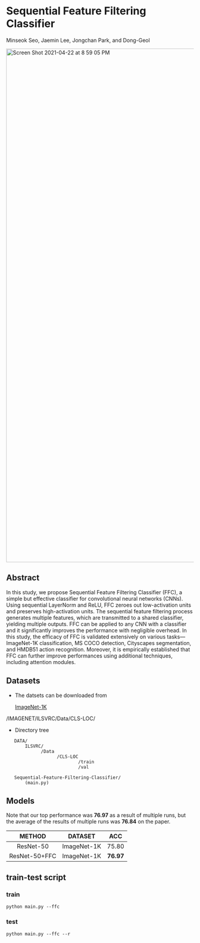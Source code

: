 # Sequential Feature Filtering Classifier


Minseok Seo, Jaemin Lee, Jongchan Park, and Dong-Geol

<img width="1376" alt="Screen Shot 2021-04-22 at 8 59 05 PM" src="https://user-images.githubusercontent.com/33244972/115710771-ac47fa00-a3ad-11eb-8c3f-ed4dd5c9ed84.png">

## Abstract

In this study, we propose Sequential Feature Filtering Classifier (FFC), a simple but effective classifier for convolutional neural networks (CNNs). Using sequential LayerNorm and ReLU, FFC zeroes out low-activation units and preserves high-activation units. The sequential feature filtering process generates multiple features, which are transmitted to a shared classifier, yielding multiple outputs. FFC can be applied to any CNN with a classifier and it significantly improves the performance with negligible overhead.  In this study, the efficacy of FFC is validated extensively on various tasks—ImageNet-1K classification, MS COCO detection, Cityscapes segmentation, and HMDB51 action recognition. Moreover, it is empirically established that FFC can further improve performances using additional techniques, including attention modules.


## Datasets

* The datsets can be downloaded from 

    [ImageNet-1K](https://www.kaggle.com/c/imagenet-object-localization-challenge/data)

/IMAGENET/ILSVRC/Data/CLS-LOC/
* Directory tree
 ```
    DATA/
        ILSVRC/ 
              /Data
                    /CLS-LOC
                            /train
                            /val
        
    Sequential-Feature-Filtering-Classifier/
        (main.py)

```

## Models

Note that our top performance was **76.97** as a result of multiple runs, but the average of the results of multiple runs was **76.84** on the paper.

| METHOD | DATASET | ACC | 
|:--------:|:--------:|:--------:|
| ResNet-50 | ImageNet-1K | 75.80 |
| ResNet-50+FFC | ImageNet-1K | **76.97** |

## train-test script

### train

```
python main.py --ffc
```

### test

```
python main.py --ffc --r
```
